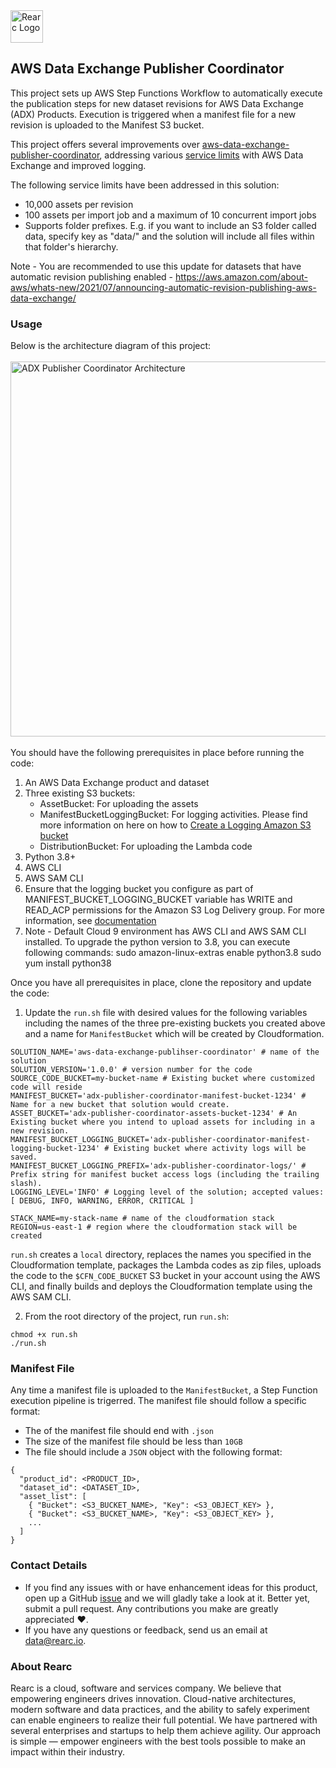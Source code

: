 <a href="https://www.rearc.io/data/">
    <img src="./rearc_logo_rgb.png" alt="Rearc Logo" title="Rearc Logo" height="52" />
</a>

## AWS Data Exchange Publisher Coordinator

This project sets up AWS Step Functions Workflow to automatically execute the publication steps for new dataset revisions for AWS Data Exchange (ADX) Products. Execution is triggered when a manifest file for a new revision is uploaded to the Manifest S3 bucket.

This project offers several improvements over [aws-data-exchange-publisher-coordinator](https://github.com/awslabs/aws-data-exchange-publisher-coordinator), addressing various [service limits](https://docs.aws.amazon.com/data-exchange/latest/userguide/limits.html) with AWS Data Exchange and improved logging. 

The following service limits have been addressed in this solution:
  - 10,000 assets per revision
  - 100 assets per import job and a maximum of 10 concurrent import jobs
  - Supports folder prefixes. E.g. if you want to include an S3 folder called data, specify key as "data/" and the solution will include all files within that folder's hierarchy.

Note - You are recommended to use this update for datasets that have automatic revision publishing enabled - https://aws.amazon.com/about-aws/whats-new/2021/07/announcing-automatic-revision-publishing-aws-data-exchange/

### Usage
Below is the architecture diagram of this project:
<br/><br/>
<img src="./ADX-Publisher-Coordinator-Architecture.png" alt="ADX Publisher Coordinator Architecture" title="Amazon Data Exchange Publisher Coordinator Architecture" height="600" />
<br/><br/>
You should have the following prerequisites in place before running the code:
1. An AWS Data Exchange product and dataset
2. Three existing S3 buckets: 
    * AssetBucket: For uploading the assets
    * ManifestBucketLoggingBucket: For logging activities. Please find more information on here on how to [Create a Logging Amazon S3 bucket](https://docs.aws.amazon.com/solutions/latest/aws-data-exchange-publisher-coordinator/automated-deployment.html#create-a-logging-amazon-s3-bucket)
    * DistributionBucket: For uploading the Lambda code
3. Python 3.8+
4. AWS CLI
5. AWS SAM CLI
6. Ensure that the logging bucket you configure as part of MANIFEST_BUCKET_LOGGING_BUCKET variable has WRITE and READ_ACP permissions for the Amazon S3 Log Delivery group. For more information, see [documentation](https://docs.aws.amazon.com/AmazonS3/latest/userguide/enable-server-access-logging.html#grant-log-delivery-permissions-general)
7. Note -  Default Cloud 9 environment has AWS CLI and AWS SAM CLI  installed. To upgrade the python version to 3.8, you can execute following commands:
  sudo amazon-linux-extras enable python3.8
    sudo yum install python38


Once you have all prerequisites in place, clone the repository and update the code:

1. Update the `run.sh` file with desired values for the following variables including the names of the three pre-existing buckets you created above and a name for `ManifestBucket` which will be created by Cloudformation. 
```
SOLUTION_NAME='aws-data-exchange-publihser-coordinator' # name of the solution
SOLUTION_VERSION='1.0.0' # version number for the code
SOURCE_CODE_BUCKET=my-bucket-name # Existing bucket where customized code will reside
MANIFEST_BUCKET='adx-publisher-coordinator-manifest-bucket-1234' # Name for a new bucket that solution would create.
ASSET_BUCKET='adx-publisher-coordinator-assets-bucket-1234' # An Existing bucket where you intend to upload assets for including in a new revision.
MANIFEST_BUCKET_LOGGING_BUCKET='adx-publisher-coordinator-manifest-logging-bucket-1234' # Existing bucket where activity logs will be saved.
MANIFEST_BUCKET_LOGGING_PREFIX='adx-publisher-coordinator-logs/' # Prefix string for manifest bucket access logs (including the trailing slash).
LOGGING_LEVEL='INFO' # Logging level of the solution; accepted values: [ DEBUG, INFO, WARNING, ERROR, CRITICAL ]

STACK_NAME=my-stack-name # name of the cloudformation stack
REGION=us-east-1 # region where the cloudformation stack will be created
```

`run.sh` creates a `local` directory, replaces the names you specified in the Cloudformation template, packages the Lambda codes as zip files, uploads the code to the `$CFN_CODE_BUCKET` S3 bucket in your account using the AWS CLI, and finally builds and deploys the Cloudformation template using the AWS SAM CLI.

2. From the root directory of the project, run `run.sh`:
```
chmod +x run.sh
./run.sh
```

### Manifest File
Any time a manifest file is uploaded to the `ManifestBucket`, a Step Function execution pipeline is trigerred. The manifest file should follow a specific format:
- The of the manifest file should end with `.json`
- The size of the manifest file should be less than `10GB`
- The file should include a `JSON` object with the following format:
```
{
  "product_id": <PRODUCT_ID>,
  "dataset_id": <DATASET_ID>,
  "asset_list": [
    { "Bucket": <S3_BUCKET_NAME>, "Key": <S3_OBJECT_KEY> },
    { "Bucket": <S3_BUCKET_NAME>, "Key": <S3_OBJECT_KEY> },
    ...
  ]
}
```


### Contact Details
- If you find any issues with or have enhancement ideas for this product, open up a GitHub [issue](https://github.com/rearc-data/aws-data-exchange-publisher-coordinator/issues) and we will gladly take a look at it. Better yet, submit a pull request. Any contributions you make are greatly appreciated :heart:.
- If you have any questions or feedback, send us an email at data@rearc.io.

### About Rearc
Rearc is a cloud, software and services company. We believe that empowering engineers drives innovation. Cloud-native architectures, modern software and data practices, and the ability to safely experiment can enable engineers to realize their full potential. We have partnered with several enterprises and startups to help them achieve agility. Our approach is simple — empower engineers with the best tools possible to make an impact within their industry.
